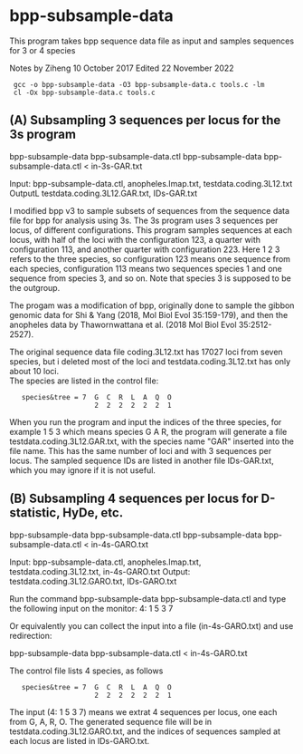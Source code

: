 # bpp-subsample-data
This program takes bpp sequence data file as input and samples sequences for 3 or 4 species

Notes by Ziheng
10 October 2017
Edited 22 November 2022

     gcc -o bpp-subsample-data -O3 bpp-subsample-data.c tools.c -lm
     cl -Ox bpp-subsample-data.c tools.c


## (A) Subsampling 3 sequences per locus for the 3s program

   bpp-subsample-data bpp-subsample-data.ctl 
   bpp-subsample-data bpp-subsample-data.ctl < in-3s-GAR.txt

Input:  bpp-subsample-data.ctl, anopheles.Imap.txt, testdata.coding.3L12.txt
OutputL testdata.coding.3L12.GAR.txt, IDs-GAR.txt

I modified bpp v3 to sample subsets of sequences from the sequence data file for bpp 
for analysis using 3s.  The 3s program uses 3 sequences per locus, of different 
configurations.  This program samples sequences at each locus, with half of the
loci with the configuration 123, a quarter with configuration 113, and another
quarter with configuration 223.  Here 1 2 3 refers to the three species, so 
configuration 123 means one sequence from each species, configuration 113 means 
two sequences species 1 and one sequence from species 3, and so on.  Note that 
species 3 is supposed to be the outgroup.  

The progam was a modification of bpp, originally done to sample the gibbon genomic 
data for Shi & Yang (2018, Mol Biol Evol 35:159-179), and then the anopheles data 
by Thawornwattana et al. (2018 Mol Biol Evol 35:2512-2527).

The original sequence data file coding.3L12.txt has 17027 loci from seven species, but 
i deleted most of the loci and testdata.coding.3L12.txt has only about 10 loci.  
The species are listed in the control file: 
 
       species&tree = 7  G  C  R  L  A  Q  O
                         2  2  2  2  2  2  1

When you run the program and input the indices of the three species, for example 
1 5 3 
which means species G A R, the program will generate a file testdata.coding.3L12.GAR.txt, 
with the species name "GAR" inserted into the file name.  This has the same number of loci 
and with 3 sequences per locus.  The sampled sequence IDs are listed in another file 
IDs-GAR.txt, which you may ignore if it is not useful.


## (B) Subsampling 4 sequences per locus for D-statistic, HyDe, etc.

   bpp-subsample-data bpp-subsample-data.ctl 
   bpp-subsample-data bpp-subsample-data.ctl < in-4s-GARO.txt

Input:  bpp-subsample-data.ctl, anopheles.Imap.txt, testdata.coding.3L12.txt, in-4s-GARO.txt
Output: testdata.coding.3L12.GARO.txt, IDs-GARO.txt

Run the command
   bpp-subsample-data bpp-subsample-data.ctl
and type the following input on the monitor:
   4: 1 5 3 7

Or equivalently you can collect the input into a file (in-4s-GARO.txt) and use redirection:

   bpp-subsample-data bpp-subsample-data.ctl < in-4s-GARO.txt

The control file lists 4 species, as follows
 
       species&tree = 7  G  C  R  L  A  Q  O
                         2  2  2  2  2  2  1

The input (4: 1 5 3 7) means we extrat 4 sequences per locus, one each from G, A, R, O.
The generated sequence file will be in  testdata.coding.3L12.GARO.txt, and the indices
of sequences sampled at each locus are listed in IDs-GARO.txt.
